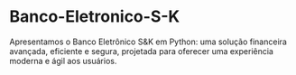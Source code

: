 # Banco-Eletronico-S-K
Apresentamos o Banco Eletrônico S&amp;K em Python: uma solução financeira avançada, eficiente e segura, projetada para oferecer uma experiência moderna e ágil aos usuários.
